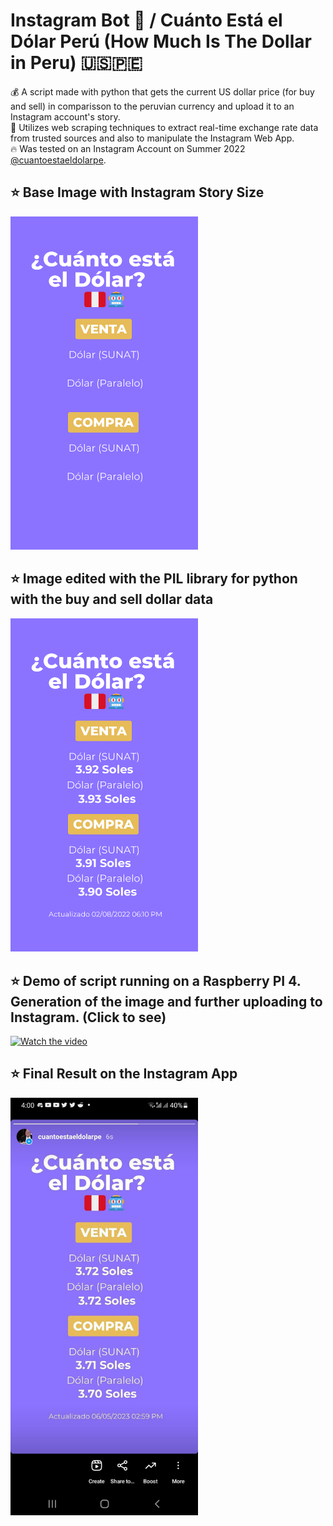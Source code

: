 # Instagram Bot 🤖 / Cuánto Está el Dólar Perú (How Much Is The Dollar in Peru) 🇺🇸🇵🇪

💰 A script made with python that gets the current US dollar price (for buy and sell) in comparisson to the peruvian currency and upload it to an Instagram account's story. <br />
🤖 Utilizes web scraping techniques to extract real-time exchange rate data from trusted sources and also to manipulate the Instagram Web App.<br />
🔥 Was tested on an Instagram Account on Summer 2022 <a href="https://www.instagram.com/cuantoestaeldolarpe/">@cuantoestaeldolarpe</a>.

## ⭐ Base Image with Instagram Story Size

<img src="images/bases/stories/only_one.png" width="300"/>

## ⭐ Image edited with the PIL library for python with the buy and sell dollar data

<img src="images/outputs/only_one.png" width="300"/>

## ⭐ Demo of script running on a Raspberry PI 4. Generation of the image and further uploading to Instagram. (Click to see)

[![Watch the video](https://img.youtube.com/vi/mqlkYZXAklk/maxresdefault.jpg)](https://youtu.be/mqlkYZXAklk)

## ⭐ Final Result on the Instagram App

<img src="images/examples/demo.jpeg" width="300"/>
